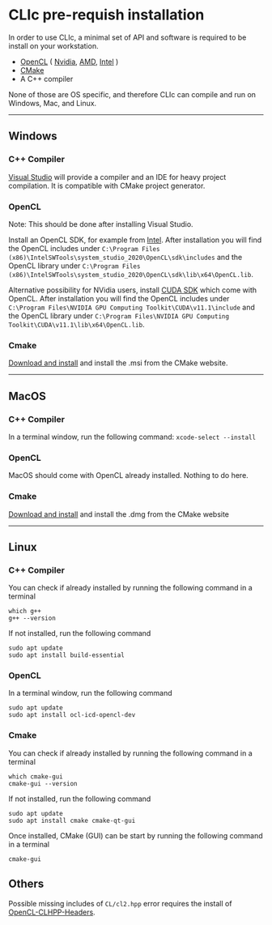 # CLIc pre-requish installation

In order to use CLIc, a minimal set of API and software is required to be install on your workstation.  
- [OpenCL](https://www.khronos.org/opencl/) 
(
    [Nvidia](https://developer.nvidia.com/cuda-downloads), 
    [AMD](https://github.com/GPUOpen-LibrariesAndSDKs/OCL-SDK/releases), 
    [Intel](https://software.intel.com/content/www/us/en/develop/tools/opencl-sdk.html)
)
- [CMake](https://cmake.org/)
- A C++ compiler

None of those are OS specific, and therefore CLIc can compile and run on Windows, Mac, and Linux.

---

## Windows

### C++ Compiler
[Visual Studio](https://visualstudio.microsoft.com/downloads/) will provide a compiler and an IDE for heavy project compilation. It is compatible with CMake project generator.  

### OpenCL
Note: This should be done after installing Visual Studio.

Install an OpenCL SDK, for example from [Intel](https://software.intel.com/content/www/us/en/develop/tools/opencl-sdk/choose-download.html).  After installation you will find the OpenCL includes under `C:\Program Files (x86)\IntelSWTools\system_studio_2020\OpenCL\sdk\includes` and the OpenCL library under `C:\Program Files (x86)\IntelSWTools\system_studio_2020\OpenCL\sdk\lib\x64\OpenCL.lib`.

Alternative possibility for NVidia users, install [CUDA SDK](https://developer.nvidia.com/cuda-downloads) which come with OpenCL. After installation you will find the OpenCL includes under `C:\Program Files\NVIDIA GPU Computing Toolkit\CUDA\v11.1\include` and the OpenCL library under `C:\Program Files\NVIDIA GPU Computing Toolkit\CUDA\v11.1\lib\x64\OpenCL.lib`.

### Cmake
[Download and install](https://github.com/Kitware/CMake/releases/download/v3.19.0/cmake-3.19.0-win64-x64.msi) and install the .msi from the CMake website.

---
## MacOS

### C++ Compiler
In a terminal window, run the following command: `xcode-select --install`

### OpenCL
MacOS should come with OpenCL already installed. Nothing to do here.

### Cmake
[Download and install](https://github.com/Kitware/CMake/releases/download/v3.19.0/cmake-3.19.0-Darwin-x86_64.dmg) and install the .dmg from the CMake website

---
## Linux

### C++ Compiler
You can check if already installed by running the following command in a terminal
```
which g++
g++ --version
```
If not installed, run the following command
```
sudo apt update
sudo apt install build-essential
```

### OpenCL
In a terminal window, run the following command
```
sudo apt update
sudo apt install ocl-icd-opencl-dev 
```

### Cmake
You can check if already installed by running the following command in a terminal
```
which cmake-gui
cmake-gui --version
```
If not installed, run the following command
```
sudo apt update
sudo apt install cmake cmake-qt-gui 
```
Once installed, CMake (GUI) can be start by running the following command in a terminal
```
cmake-gui 
```

## Others

Possible missing includes of `CL/cl2.hpp` error requires the install of [OpenCL-CLHPP-Headers](https://github.com/KhronosGroup/OpenCL-CLHPP).







